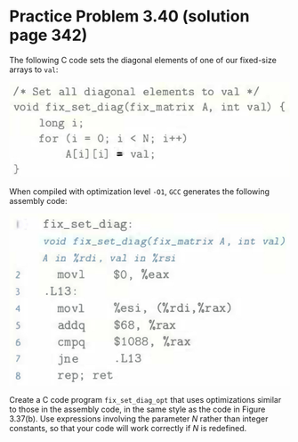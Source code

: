 # Practice Problem 3.40 (solution page 342)
The following C code sets the diagonal elements of one of our fixed-size arrays to `val`:

![](./images/3.40.png)

When compiled with optimization level `-O1`, `GCC` generates the following assembly code:

![](./images/3.40_2.png)

Create a C code program `fix_set_diag_opt` that uses optimizations similar to those in the assembly code, in the same style as the code in Figure 3.37(b). Use expressions involving the parameter $N$ rather than integer constants, so that your code will work correctly if $N$ is redefined.